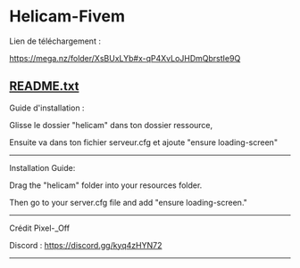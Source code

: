 # Helicam-Fivem
Lien de téléchargement :

https://mega.nz/folder/XsBUxLYb#x-qP4XvLoJHDmQbrstIe9Q

[README.txt](https://github.com/user-attachments/files/21806677/README.txt)
--------------------------------------------------------------------------------
Guide d'installation : 

Glisse le dossier "helicam" dans ton dossier ressource,

Ensuite va dans ton fichier serveur.cfg et ajoute "ensure loading-screen"



--------------------------------------------------------------------------------
Installation Guide:

Drag the "helicam" folder into your resources folder.

Then go to your server.cfg file and add "ensure loading-screen."

--------------------------------------------------------------------------------

Crédit Pixel-_Off

Discord : https://discord.gg/kyq4zHYN72

--------------------------------------------------------------------------------
